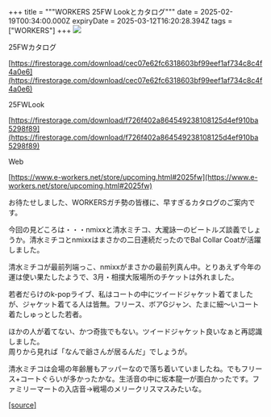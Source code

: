 +++
title = """WORKERS 25FW Lookとカタログ"""
date = 2025-02-19T00:34:00.000Z
expiryDate = 2025-03-12T16:20:28.394Z
tags = ["WORKERS"]
+++
[![](https://blogger.googleusercontent.com/img/b/R29vZ2xl/AVvXsEhrflXJaeZC20zEQoO79vMgaYrO76P91dRWRjOzUOl8QjB3FxbY-WorELN1KP9EKUs-CPtY1RMwcIhRZ95813NukfgMFCSCcRMFPQMwJ1hL8LZbYMqEvTUu8ntHsgjtVVwTGb7CHz1A9khtqZMN3LtWz7YfNPzUhP_2axPRRzEPeYezjVrLmfPEUqTnZGA/w454-h640/1.jpg)](https://blogger.googleusercontent.com/img/b/R29vZ2xl/AVvXsEhrflXJaeZC20zEQoO79vMgaYrO76P91dRWRjOzUOl8QjB3FxbY-WorELN1KP9EKUs-CPtY1RMwcIhRZ95813NukfgMFCSCcRMFPQMwJ1hL8LZbYMqEvTUu8ntHsgjtVVwTGb7CHz1A9khtqZMN3LtWz7YfNPzUhP_2axPRRzEPeYezjVrLmfPEUqTnZGA/s1000/1.jpg)

  

25FWカタログ

[https://firestorage.com/download/cec07e62fc6318603bf99eef1af734c8c4f4a0e6](https://firestorage.com/download/cec07e62fc6318603bf99eef1af734c8c4f4a0e6)

  

25FWLook

[https://firestorage.com/download/f726f402a864549238108125d4ef910ba5298f89](https://firestorage.com/download/f726f402a864549238108125d4ef910ba5298f89)

  

Web

[https://www.e-workers.net/store/upcoming.html#2025fw](https://www.e-workers.net/store/upcoming.html#2025fw)

  

お待たせしました、WORKERSガチ勢の皆様に、早すぎるカタログのご案内です。

今回の見どころは・・・nmixxと清水ミチコ、大瀧詠一のビートルズ談義でしょうか。清水ミチコとnmixxはまさかの二日連続だったのでBal Collar Coatが活躍しました。

  

清水ミチコが最前列端っこ、nmixxがまさかの最前列真ん中。とりあえず今年の運は使い果たしたようで、3月・相撲大阪場所のチケットは外れました。

  

若者だらけのk-popライブ、私はコートの中にツイードジャケット着てましたが、ジャケット着てる人は皆無。フリース、ボアGジャン、たまに細～いコート着たしゅっとした若者。

ほかの人が着てない、かつ奇抜でもない。ツイードジャケット良いなぁと再認識しました。  
周りから見れば「なんで爺さんが居るんだ」でしょうが。

  

清水ミチコは会場の年齢層もアッパーなので落ち着いていましたね。でもフリース+コートぐらいが多かったかな。生活音の中に坂本龍一が面白かったです。ファミリーマートの入店音→戦場のメリークリスマスみたいな。

[[source]](http://eworkers.blogspot.com/2025/02/workers-25fw-look.html)
